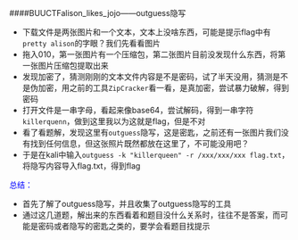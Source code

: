 ####BUUCTFalison_likes_jojo——outguess隐写

* 下载文件是两张图片和一个文本，文本上没啥东西，可能是提示flag中有`pretty alison`的字眼？我们先看看图片
* 拖入010，第一张图片有一个压缩包，第二张图片目前没发现什么东西，将第一张图片压缩包提取出来
* 发现加密了，猜测刚刚的文本文件内容是不是密码，试了半天没用，猜测是不是伪加密，用之前的工具`ZipCracker`看一看，是真加密，尝试暴力破解，得到密码
* 打开文件是一串字母，看起来像base64，尝试解码，得到一串字符`killerquenn`，做到这里我以为这就是flag，但是不对
* 看了看题解，发现这里有`outguess`隐写，这是密匙，之前还有一张图片我们没有找到任何信息，但这张照片既然都放在这里了，不可能没用吧？
* 于是在kali中输入`outguess -k "killerqueen" -r /xxx/xxx/xxx flag.txt`，将隐写内容导入flag.txt，得到flag



<font color=blue>总结：</font>

* 首先了解了outguess隐写，并且收集了outguess隐写的工具
* 通过这几道题，解出来的东西看着和题目没什么关系时，往往不是答案，而可能是密码或者隐写的密匙之类的，要学会看题目找提示

